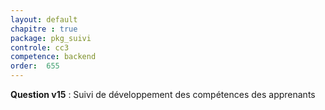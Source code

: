 ```yaml
---
layout: default
chapitre : true
package: pkg_suivi
controle: cc3
competence: backend
order:  655
---
```



<!-- TODO backend-3 : pkg_suivi - suivi de développement des compétences des apprenants-->

**Question v15** : Suivi de développement des compétences des apprenants